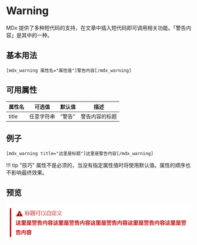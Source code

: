 # Warning

MDx 提供了多种短代码的支持，在文章中插入短代码即可调用相关功能。「警告内容」是其中的一种。

## 基本用法

```
[mdx_warning 属性名="属性值"]警告内容[/mdx_warning]
```
## 可用属性

| 属性名 | 可选值 | 默认值 | 描述 |
| ------------ | ------------- | ------------ | ------------ |
| title | 任意字符串 | “警告” | 警告内容的标题 |

## 例子

```
[mdx_warning title="这里是标题"]这里是警告内容[/mdx_warning]
```

!!! tip "技巧"
    属性不是必须的，当没有指定属性值时将使用默认值。属性的顺序也不影响最终效果。

## 预览

![Preview](../img/warning.jpg)
